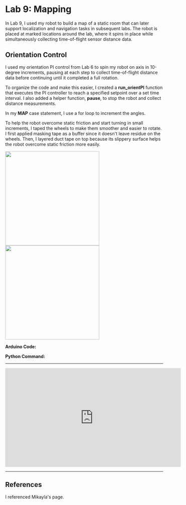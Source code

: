 # Lab 9: Mapping

In Lab 9, I used my robot to build a map of a static room that can later support localization and navigation tasks in subsequent labs. The robot is placed at marked locations around the lab, where it spins in place while simultaneously collecting time-of-flight sensor distance data.

## Orientation Control
I used my orientation PI control from Lab 6 to spin my robot on axis in 10-degree increments, pausing at each step to collect time-of-flight distance data before continuing until it completed a full rotation.

To organize the code and make this easier,  I created a **run_orientPI** function that executes the PI controller to reach a specified setpoint over a set time interval. I also added a helper function, **pause**, to stop the robot and collect distance measurements.

In my **MAP** case statement, I use a for loop to increment the angles.


To help the robot overcome static friction and start turning in small increments, I taped the wheels to make them smoother and easier to rotate. I first applied masking tape as a buffer since it doesn't leave residue on the wheels. Then, I layered duct tape on top because its slippery surface helps the robot overcome static friction more easily.

<p float="left">
  <img src="/images/Lab9/tape_wheel.jpeg" width="300"/>
  <img src="/images/Lab9/tape_wheel1.jpeg" width="300"/>
</p>



**Arduino Code:**



**Python Command:**
___


<iframe width="560" height="315" src="https://www.youtube.com/embed/lyClKZNKP94" frameborder="0" allow="accelerometer; autoplay; encrypted-media; gyroscope; picture-in-picture" allowfullscreen></iframe>


___
## References
I referenced Mikayla's page.
